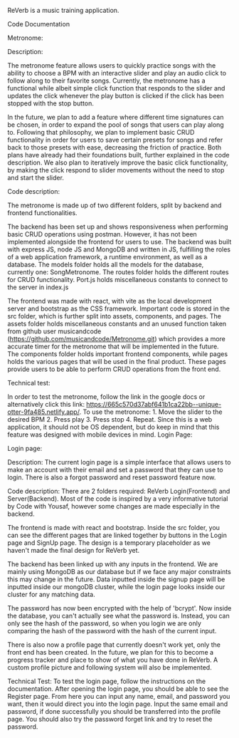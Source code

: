 ReVerb is a music training application.

Code Documentation

Metronome:

Description: 

The metronome feature allows users to quickly practice songs with the ability to choose a BPM with an interactive slider and play an audio click to follow along to their favorite songs. Currently, the metronome has a functional while albeit simple click function that responds to the slider and updates the click whenever the play button is clicked if the click has been stopped with the stop button.

In the future, we plan to add a feature where different time signatures can be chosen, in order to expand the pool of songs that users can play along to. Following that philosophy, we plan to implement basic CRUD functionality in order for users to save certain presets for songs and refer back to those presets with ease, decreasing the friction of practice. Both plans have already had their foundations built, further explained in the code description. We also plan to iteratively improve the basic click functionality, by making the click respond to slider movements without the need to stop and start the slider.

Code description:

The metronome is made up of two different folders, split by backend and frontend functionalities. 

The backend has been set up and shows responsiveness when performing basic CRUD operations using postman. However, it has not been implemented alongside the frontend for users to use. The backend was built with express JS, node JS and MongoDB and written in JS, fulfilling the roles of a web application framework, a runtime environment, as well as a database. The models folder holds all the models for the database, currently one: SongMetronome. The routes folder holds the different routes for CRUD functionality. Port.js holds miscellaneous constants to connect to the server in index.js

The frontend was made with react, with vite as the local development server and bootstrap as the CSS framework. Important code is stored in the src folder, which is further split into assets, components, and pages. The assets folder holds miscellaneous constants and an unused function taken from github user musicandcode (https://github.com/musicandcode/Metronome.git) which provides a more accurate timer for the metronome that will be implemented in the future. The components folder holds important frontend components, while pages holds the various pages that will be used in the final product. These pages provide users to be able to perform CRUD operations from the front end.

Technical test:

In order to test the metronome, follow the link in the google docs or alternatively click this link: https://665c570d37abf641b1ca22bb--unique-otter-9fa485.netlify.app/. To use the metronome: 1. Move the slider to the desired BPM 2. Press play 3. Press stop 4. Repeat. Since this is a web application, it should not be OS dependent, but do keep in mind that this feature was designed with mobile devices in mind. Login Page:

Login page:

Description: 
The current login page is a simple interface that allows users to make an account with their email and set a password that they can use to login. There is also a forgot password and reset password feature now.

Code description:
There are 2 folders required: ReVerb Login(Frontend) and Server(Backend). Most of the code is inspired by a very informative tutorial by Code with Yousaf, however some changes are made especially in the backend.

The frontend is made with react and bootstrap. Inside the src folder, you can see the different pages that are linked together by buttons in the Login page and SignUp page. The design is a temporary placeholder as we haven't made the final design for ReVerb yet.

The backend has been linked up with any inputs in the frontend. We are mainly using MongoDB as our database but if we face any major constraints this may change in the future. Data inputted inside the signup page will be inputted inside our mongoDB cluster, while the login page looks inside our cluster for any matching data.

The password has now been encrypted with the help of 'bcrypt'. Now inside the database, you can't actually see what the password is. Instead, you can only see the hash of the password, so when you login we are only comparing the hash of the password with the hash of the current input.

There is also now a profile page that currently doesn't work yet, only the front end has been created. In the future, we plan for this to become a progress tracker and place to show of what you have done in ReVerb. A custom profile picture and following system will also be implemented.

Technical Test: 
To test the login page, follow the instructions on the documentation. After opening the login page, you should be able to see the Register page. From here you can input any name, email, and password you want, then it would direct you into the login page. Input the same email and password,  if done successfully you should be transferred into the profile page. You should also try the password forget link and try to reset the password.